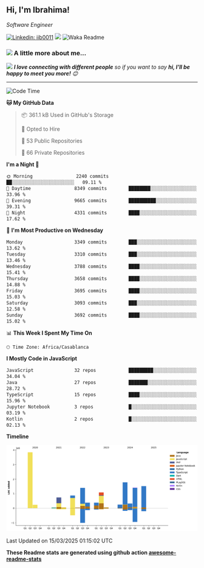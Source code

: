 <h2>Hi, I'm Ibrahima! </h2>
<p><em>Software Engineer 
</em></p>


[![Linkedin: iib0011](https://img.shields.io/badge/-iib0011-blue?style=flat-square&logo=Linkedin&logoColor=white&link=https://www.linkedin.com/in/iib0011/)](https://www.linkedin.com/in/iib0011/)
![](https://visitor-badge.glitch.me/badge?page_id=iib0011)
![Waka Readme](https://github.com/iib0011/iib0011/workflows/Waka%20Readme/badge.svg)


### <img src="https://media.giphy.com/media/VgCDAzcKvsR6OM0uWg/giphy.gif" width="50"> A little more about me...  


<img src="https://media.giphy.com/media/LnQjpWaON8nhr21vNW/giphy.gif" width="60"> <em><b>I love connecting with different people</b> so if you want to say <b>hi, I'll be happy to meet you more!</b> 😊</em>

---
<!--START_SECTION:waka-->
![Code Time](http://img.shields.io/badge/Code%20Time-4%2C548%20hrs%2032%20mins-blue)

**🐱 My GitHub Data** 

> 📦 361.1 kB Used in GitHub's Storage 
 > 
> 💼 Opted to Hire
 > 
> 📜 53 Public Repositories 
 > 
> 🔑 66 Private Repositories 
 > 
**I'm a Night 🦉** 

```text
🌞 Morning                2240 commits        ██░░░░░░░░░░░░░░░░░░░░░░░   09.11 % 
🌆 Daytime                8349 commits        ████████░░░░░░░░░░░░░░░░░   33.96 % 
🌃 Evening                9665 commits        ██████████░░░░░░░░░░░░░░░   39.31 % 
🌙 Night                  4331 commits        ████░░░░░░░░░░░░░░░░░░░░░   17.62 % 
```
📅 **I'm Most Productive on Wednesday** 

```text
Monday                   3349 commits        ███░░░░░░░░░░░░░░░░░░░░░░   13.62 % 
Tuesday                  3310 commits        ███░░░░░░░░░░░░░░░░░░░░░░   13.46 % 
Wednesday                3788 commits        ████░░░░░░░░░░░░░░░░░░░░░   15.41 % 
Thursday                 3658 commits        ████░░░░░░░░░░░░░░░░░░░░░   14.88 % 
Friday                   3695 commits        ████░░░░░░░░░░░░░░░░░░░░░   15.03 % 
Saturday                 3093 commits        ███░░░░░░░░░░░░░░░░░░░░░░   12.58 % 
Sunday                   3692 commits        ████░░░░░░░░░░░░░░░░░░░░░   15.02 % 
```


📊 **This Week I Spent My Time On** 

```text
🕑︎ Time Zone: Africa/Casablanca
```

**I Mostly Code in JavaScript** 

```text
JavaScript               32 repos            █████████░░░░░░░░░░░░░░░░   34.04 % 
Java                     27 repos            ███████░░░░░░░░░░░░░░░░░░   28.72 % 
TypeScript               15 repos            ████░░░░░░░░░░░░░░░░░░░░░   15.96 % 
Jupyter Notebook         3 repos             █░░░░░░░░░░░░░░░░░░░░░░░░   03.19 % 
Kotlin                   2 repos             █░░░░░░░░░░░░░░░░░░░░░░░░   02.13 % 
```



**Timeline**

![Lines of Code chart](https://raw.githubusercontent.com/iib0011/iib0011/master/assets/bar_graph.png)


 Last Updated on 15/03/2025 01:15:02 UTC
<!--END_SECTION:waka-->

**These Readme stats are generated using github action [awesome-readme-stats](https://github.com/iib0011/waka-readme-stats)**

